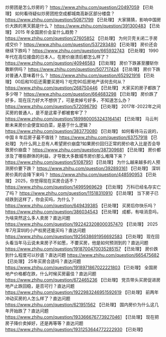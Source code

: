 炒房团是怎么炒房的？	https://www.zhihu.com/question/20497059 【已处理】
如何看待疑似炒房团抢空成都城南高新区部分楼盘？	https://www.zhihu.com/question/50871799 【已处理】
大家猜猜，影响中国房价大跌的黑天鹅是什么？	https://www.zhihu.com/question/391300483 【已处理】
2015 年全国房价会呈什么趋势？	https://www.zhihu.com/question/27605852 【已处理】
为何贝壳关闭二手房成交价？	https://www.zhihu.com/question/537293480 【已处理】
房价还会继续下跌吗？	https://www.zhihu.com/question/665932743 【已处理】
1990 年代在高位接盘的日本人，在房价崩溃后都怎么样了？	https://www.zhihu.com/question/40946583 【已处理】
房价下跌甚至腰斩你敢断供吗？	https://www.zhihu.com/question/507717424 【已处理】
房价下跌对普通人意味着什么？	https://www.zhihu.com/question/652921916 【已处理】
00后和10后还需要买房吗？吃完90后房地产该何去何从？	https://www.zhihu.com/question/268750446 【已处理】
大家买的房子都跌了多少呀？	https://www.zhihu.com/question/664683298 【已处理】
房价跌了好多，现在压力好大不想供了，可是卖掉亏好多，不知道怎么办？	https://www.zhihu.com/question/572096790 【已处理】
2017年-2022年之间买房的普通人，是不是这辈子都被套牢了？	https://www.zhihu.com/question/1899800053243164141 【已处理】
马云判断未来房价会便宜如白菜，是基于什么逻辑？	https://www.zhihu.com/question/383770080 【已处理】
如何看待马云说的，中国 8 年后房子最不值钱？	https://www.zhihu.com/question/63757918 【已处理】
为什么网上总有人希望房价崩盘?如果房价回归正常的房价收入比是否会导致房价崩盘？	https://www.zhihu.com/question/387309681 【已处理】
房价都涉及了哪些群体的利益，才导致大多数城市房价那么难降下来？	https://www.zhihu.com/question/51087951 【已处理】
为什么越来越多的人预测房价要下跌？	https://www.zhihu.com/question/392893161 【已处理】
深圳房价真的会降下来吗？	https://www.zhihu.com/question/448590953 【已处理】
2025，你觉得现在买房合适不？	https://www.zhihu.com/question/14995969629 【已处理】
万科已经名存实亡了吗？	https://www.zhihu.com/question/11518310910 【已处理】
当下房子已经跌到这样了，你会买吗，为什么？	https://www.zhihu.com/question/649439385 【已处理】
买房后你快乐吗？	https://www.zhihu.com/question/386034543 【已处理】
成都，有啥消息吗，为啥突然这么多人卖房？直达问题	https://www.zhihu.com/question/1922423208000357470 【已处理】
2025年7月深圳的小产权房还能买吗？直达问题	https://www.zhihu.com/question/1925638691956692583 【已处理】
现在回头看当年马云说未来房子不如葱，不要买房，他是如何预测到的？直达问题	https://www.zhihu.com/question/1918700470035285157 【已处理】
房价跌到什么程度可以抄底？直达问题	https://www.zhihu.com/question/665475682 【已处理】
25年买房合适吗？直达问题	https://www.zhihu.com/question/1918971867022221803 【已处理】
全国房地产价格都在跌，什么时候买房最佳？直达问题	https://www.zhihu.com/question/672465236 【已处理】
党员带头买房促进房地产止跌回稳，是否可行？直达问题	https://www.zhihu.com/question/1922983246951592619 【已处理】
前两年冲动买房的人怎么样了？直达问题	https://www.zhihu.com/question/621951562 【已处理】
国内房价为什么这几年开始跌了？直达问题	https://www.zhihu.com/question/1933666767739270461 【已处理】
现在把房子降价卖掉好，还是再等等？直达问题	https://www.zhihu.com/question/1931253644772222930 【已处理】
